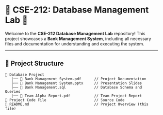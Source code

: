 # 🌟 CSE-212: Database Management Lab 🌟

Welcome to the **CSE-212 Database Management Lab** repository! This project showcases a **Bank Management System**, including all necessary files and documentation for understanding and executing the system.

---

## 📂 Project Structure

```plaintext
📁 Database Project
   ├── 📄 Bank Management System.pdf      // Project Documentation
   ├── 📄 Bank Management System.pptx     // Presentation Slides
   ├── 📄 Bank Management.sql             // Database Schema and Queries
   ├── 📄 Team Alpha Report.pdf           // Team Project Report
📂 Project Code File                      // Source Code
📄 README.md                              // Project Overview (this file)
